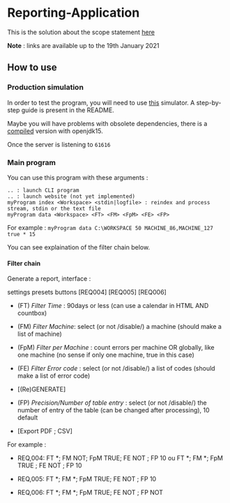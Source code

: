 # Reporting-Application


This is the solution about the scope statement [here](http://dev.axel-chemin.fr/reporting-application/dl/MaintenanceReportTestReqDocV0_1.pdf)

**Note** : links are available up to the 19th January 2021

## How to use

### Production simulation

In order to test the program, you will need to use [this](http://dev.axel-chemin.fr/reporting-application/dl/machine-event-simulator-master.zip) simulator. A step-by-step guide is present in the README.

Maybe you will have problems with obsolete dependencies, there is a [compiled](http://dev.axel-chemin.fr/reporting-application/dl/machine-event-simulator-compiled.zip) version with openjdk15.

Once the server is listening to `61616` 

### Main program

You can use this program with these arguments :

```
.. : launch CLI program
.. : launch website (not yet implemented)
myProgram index <Workspace> <stdin|logfile> : reindex and process stream, stdin or the text file
myProgram data <Workspace> <FT> <FM> <FpM> <FE> <FP>
```

For example : `myProgram data C:\WORKSPACE 50 MACHINE_86,MACHINE_127 true * 15 `

You can see explaination of the filter chain below.

#### Filter chain

Generate a report, interface :

settings presets buttons \[REQ004\] \[REQ005\] \[REQ006\]

* (FT) *Filter Time* : 90days or less (can use a calendar in HTML AND countbox)

* (FM) *Filter Machine*: select (or not /disable/) a machine (should make a list of machine)

* (FpM) *Filter per Machine* : count errors per machine OR globally, like one machine (no sense if only one machine, true in this case)

* (FE) *Filter Error code* : select (or not /disable/) a list of codes (should make a list of error code)

* [(Re)GENERATE]

* (FP) *Precision/Number of table entry* : select (or not /disable/) the number of entry of the table (can be changed after processing), 10  default

* [Export PDF ; CSV]

For example :

* REQ,004:
FT *; FM NOT; FpM TRUE; FE NOT ; FP 10 ou FT *; FM *; FpM TRUE ; FE NOT ; FP 10

* REQ,005:
FT *; FM *; FpM TRUE; FE NOT ; FP 10

* REQ,006:
FT *; FM *; FpM TRUE; FE NOT ; FP NOT

